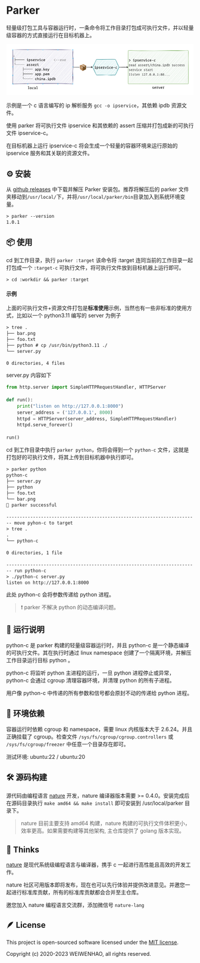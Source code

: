 # Parker

轻量级打包工具与容器运行时，一条命令将工作目录打包成可执行文件，并以轻量级容器的方式直接运行在目标机器上。

![](https://raw.githubusercontent.com/weiwenhao/pictures/main/blogs20230922113619.png)

示例是一个 c 语言编写的 ip 解析服务 `gcc -o ipservice`，其依赖 ipdb 资源文件。

使用 parker 将可执行文件 ipservice 和其依赖的 assert 压缩并打包成新的可执行文件 ipservice-c。

在目标机器上运行 ipservice-c 将会生成一个轻量的容器环境来运行原始的 ipservice 服务和其关联的资源文件。

## ⚙️ 安装

从 [github releases](https://github.com/weiwenhao/parker/releases) 中下载并解压 Parker 安装包。推荐将解压后的 parker
文件夹移动到`/usr/local/`下，并将`/usr/local/parker/bin`目录加入到系统环境变量。

```
> parker --version
1.0.1
```

## 📦 使用

cd 到工作目录，执行 `parker :target` 该命令将 :target 连同当前的工作目录一起打包成一个 `:target-c`
可执行文件，将可执行文件放到目标机器上运行即可。

```
> cd :workdir && parker :target
```

#### 示例

上面的可执行文件+资源文件打包是**标准使用**示例，当然也有一些非标准的使用方式，比如以一个 python3.11 编写的 server 为例子

```
> tree .
├── bar.png
├── foo.txt
├── python # cp /usr/bin/python3.11 ./
└── server.py

0 directories, 4 files
```

server.py 内容如下

```python
from http.server import SimpleHTTPRequestHandler, HTTPServer

def run():
    print("listen on http://127.0.0.1:8000")
    server_address = ('127.0.0.1', 8000)
    httpd = HTTPServer(server_address, SimpleHTTPRequestHandler)
    httpd.serve_forever()

run()
```

cd 到工作目录中执行 `parker python`，你将会得到一个 `python-c` 文件，这就是打包好的可执行文件，将其上传到目标机器中执行即可。

```
> parker python
python-c
├── server.py
├── python
├── foo.txt
└── bar.png
🍻 parker successful

------------------------------------------------------------------------ move pyhon-c to target
> tree .
.
└── python-c

0 directories, 1 file

------------------------------------------------------------------------ run python-c
> ./python-c server.py
listen on http://127.0.0.1:8000
```

此处 python-c 会将参数传递给 python 进程。

> ❗️ parker 不解决 python 的动态编译问题。

## 🚢 运行说明

python-c 是 parker 构建的轻量级容器运行时，并且 python-c 是一个静态编译的可执行文件。其在执行时通过 linux namespace
创建了一个隔离环境，并解压工作目录运行目标 python 。

python-c 将监听 python 主进程的运行，一旦 python 进程停止或异常，python-c 会通过 cgroup 清理容器环境，并清理 python 的所有子进程。

用户像 python-c 中传递的所有参数和信号都会原封不动的传递给 python 进程。

## 🐧 环境依赖

容器运行时依赖 cgroup 和 namespace，需要 linux 内核版本大于 2.6.24。并且正确挂载了
cgroup。检查文件 `/sys/fs/cgroup/cgroup.controllers` 或 `/sys/fs/cgroup/freezer` 中任意一个目录存在即可。

测试环境: ubuntu:22 / ubuntu:20

## 🛠️ 源码构建

源代码由编程语言 [nature](https://github.com/nature-lang/nature) 开发，nature 编译器版本需要 >=
0.4.0。安装完成后在源码目录执行 `make amd64 && make install` 即可安装到 /usr/local/parker 目录下。

> nature 目前主要支持 amd64 构建，nature 构建的可执行文件体积更小，效率更高。如果需要构建等其他架构, 主仓库提供了 golang
> 版本实现。

## 🎉 Thinks

[nature](https://github.com/nature-lang/nature) 是现代系统级编程语言与编译器，携手 c 一起进行高性能且高效的开发工作。

nature 社区可用版本即将发布，现在也可以先行体验并提供改进意见。并邀您一起进行标准库贡献，所有的标准库贡献都会合并至主仓库。

邀您加入 nature 编程语言交流群，添加微信号 `nature-lang`

## 🪶 License

This project is open-sourced software licensed under the [MIT license](https://opensource.org/licenses/MIT).

Copyright (c) 2020-2023 WEIWENHAO, all rights reserved.
